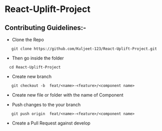 # React-Uplift-Project


## Contributing Guidelines:-

* Clone the Repo
```
   git clone https://github.com/Kuljeet-123/React-Uplift-Project.git
```
* Then go inside the folder 
```
  cd React-Uplift-Project
```
* Create new branch 
```
   git checkout -b  feat/<name>-<feature>/<component name>
```
* Create new file or folder with the name of Component
 
* Push changes to the your branch
``` 
   git push origin  feat/<name>-<feature>/<component name>
```
* Create a Pull Request against develop
